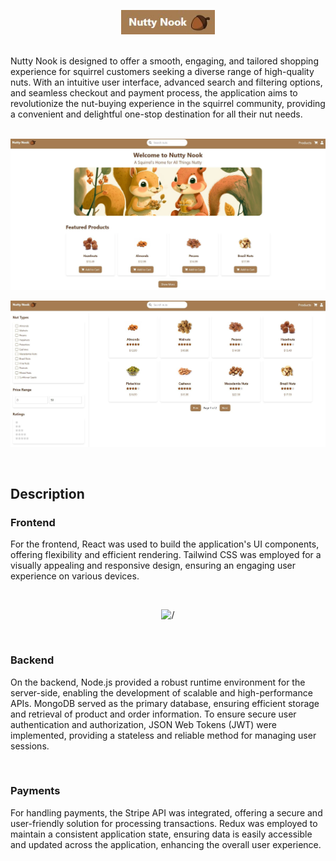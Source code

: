 <p align="center">
<img alt='/' src="./frontend/public/nutty-nook.jpg" width="150px" height="auto"/>
</p>

<br>
Nutty Nook is designed to offer a smooth, engaging, and tailored shopping experience for squirrel customers seeking a diverse range of high-quality nuts. With an intuitive user interface, advanced search and filtering options, and seamless checkout and payment process, the application aims to revolutionize the nut-buying experience in the squirrel community, providing a convenient and delightful one-stop destination for all their nut needs.

<br>
<br>

<p align="center">
<img alt='/' src="./frontend/public/nutty.jpg" width="900px" height="auto"/>
</p>

<p align="center">
<img alt='/' src="./frontend/public/nutty4.jpg" width="900px" height="auto"/>
</p>

<br>

## Description

### Frontend

For the frontend, React was used to build the application's UI components, offering flexibility and efficient rendering. Tailwind CSS was employed for a visually appealing and responsive design, ensuring an engaging user experience on various devices.

<br>

<p align="center">
<img alt='/' src="src/assets/bluefin-modal.png" width="600px" height="auto"/>
</p>
<br>

### Backend

<p> On the backend, Node.js provided a robust runtime environment for the server-side, enabling the development of scalable and high-performance APIs. MongoDB served as the primary database, ensuring efficient storage and retrieval of product and order information. To ensure secure user authentication and authorization, JSON Web Tokens (JWT) were implemented, providing a stateless and reliable method for managing user sessions. <p/>
<br>

### Payments

For handling payments, the Stripe API was integrated, offering a secure and user-friendly solution for processing transactions. Redux was employed to maintain a consistent application state, ensuring data is easily accessible and updated across the application, enhancing the overall user experience.

<br>
